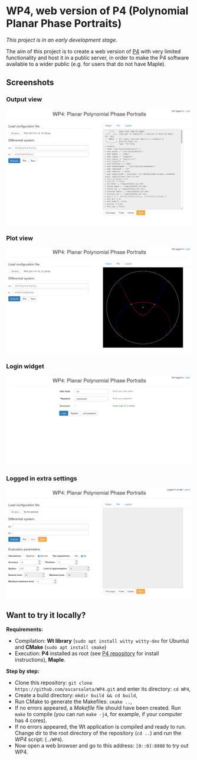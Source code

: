 # WP4, web version of P4 (Polynomial Planar Phase Portraits)

*This project is in an early development stage.*

The aim of this project is to create a web version of <a href="htpps://github.com/oscarsaleta/P4">P4</a> with very limited functionality and host it in a public server, in order to make the P4 software available to a wider public (e.g. for users that do not have Maple).

## Screenshots

### Output view

![outputview.png](screenshots/outputview.png)

### Plot view

![plotview.png](screenshots/plotview.png)

### Login widget

![loginview.png](screenshots/loginview.png)

### Logged in extra settings

![loggedin.png](screenshots/loggedin.png)

## Want to try it locally?

**Requirements:**

* Compilation: **Wt library** (`sudo apt install witty witty-dev` for Ubuntu) and **CMake** (`sudo apt install cmake`)
* Execution: **P4** installed as root (see <a href="https://github.com/oscarsaleta/P4">P4 repository</a> for install instructions), **Maple**.

**Step by step:**

* Clone this repository: `git clone https://github.com/oscarsaleta/WP4.git` and enter its directory: `cd WP4`,
* Create a build directory: `mkdir build && cd build`,
* Run CMake to generate the Makefiles: `cmake ..`,
* If no errors appeared, a *Makefile* file should have been created. Run `make` to compile (you can run `make -j4`, for example, if your computer has 4 cores).
* If no errors appeared, the Wt application is compiled and ready to run. Change dir to the root directory of the repository (`cd ..`) and run the *WP4* script: (`./WP4`).
* Now open a web browser and go to this address: `[0::0]:8080` to try out WP4.
